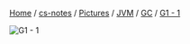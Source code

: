 [Home](https://mengxianbin.github.io) /
[cs-notes](https://mengxianbin.github.io/cs-notes/site) /
[Pictures](https://mengxianbin.github.io/cs-notes/site/Pictures) /
[JVM](https://mengxianbin.github.io/cs-notes/site/Pictures/JVM) /
[GC](https://mengxianbin.github.io/cs-notes/site/Pictures/JVM/GC) /
[G1 - 1](https://mengxianbin.github.io/cs-notes/site/Pictures/JVM/GC/G1%20-%201)

![G1 - 1](https://mengxianbin.github.io/cs-notes/./Pictures/JVM/GC/G1%20-%201.png)